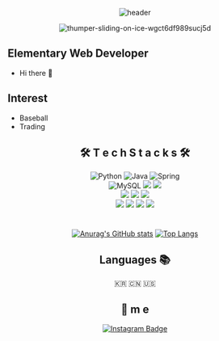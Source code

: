 <div align=center>

![header](https://capsule-render.vercel.app/api?type=soft&color=auto&height=150&section=header&text=onehowon&fontSize=70&animation=twinkling)
  
![thumper-sliding-on-ice-wgct6df989sucj5d](https://user-images.githubusercontent.com/81984723/186635385-3a2968f1-f464-432f-8ea9-994d32db3e6f.gif)

  
<div align=left>

## Elementary Web Developer
* Hi there 👋
 
## Interest
* Baseball
* Trading

<div align=center>
 
## 🛠 T e c h S t a c k s 🛠
  
<img alt="Python" src ="https://img.shields.io/badge/Python-3776AB.svg?&style=for-the-badge&logo=Python&logoColor=white"/>
<img alt="Java" src ="https://img.shields.io/badge/Java-007396.svg?&style=for-the-badge&logo=OpenJDK&logoColor=white"/> 
<img alt="Spring" src ="https://img.shields.io/badge/Spring-6DB33F.svg?&style=for-the-badge&logo=Spring&logoColor=white"/>
<br>
<img alt="MySQL" src ="https://img.shields.io/badge/MySQL-4479A1.svg?&style=for-the-badge&logo=MySQL&logoColor=white"/> 
<img src="https://img.shields.io/badge/html5-E34F26?style=for-the-badge&logo=html5&logoColor=white"> 
<img src="https://img.shields.io/badge/css-1572B6?style=for-the-badge&logo=css3&logoColor=white"> 
<br>
<img src="https://img.shields.io/badge/javascript-F7DF1E?style=for-the-badge&logo=javascript&logoColor=black">
<img src="https://img.shields.io/badge/bootstrap-7952B3?style=for-the-badge&logo=bootstrap&logoColor=white">
<img src="https://img.shields.io/badge/django-092E20?style=for-the-badge&logo=django&logoColor=white">
<br>
<img src="https://img.shields.io/badge/redis-DC382D?style=for-the-badge&logo=redis&logoColor=white">
<img src="https://img.shields.io/badge/git-F05032?style=for-the-badge&logo=git&logoColor=white">
<img src="https://img.shields.io/badge/aws-232F3E?style=for-the-badge&logo=aws&logoColor=white">
<img src="https://img.shields.io/badge/oracle%20cloud-F80000?style=for-the-badge&logo=oracle&logoColor=white">


#

[![Anurag's GitHub stats](https://github-readme-stats.vercel.app/api?username=onehowon&theme=tokyonight)](https://github.com/anuraghazra/github-readme-stats)
[![Top Langs](https://github-readme-stats.vercel.app/api/top-langs/?username=onehowon&layout=compact&theme=tokyonight)](https://github.com/anuraghazra/github-readme-stats)



## Languages 📚

<p align="center"> 🇰🇷 🇨🇳 🇺🇸 </p>

## 💫 m e
 
[![Instagram Badge](https://img.shields.io/badge/instagram-FC60A8?style=flat-square&logo=instagram&logoColor=white&link=https://www.instagram.com/onehowon.zip/?hl=ko)](https://www.instagram.com/onehowon.zip/?hl=ko)
